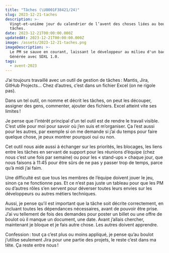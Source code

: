 ```yaml
---
title: "Tâches (\U0001F38421/24)"
slug: 2023-12-21-taches
description: >-
  Vingt-et-unième jour du calendrier de l’avent des choses liées au boulot : les
  tâches.
date: 2023-12-21T00:00:00.000Z
updatedAt: 2023-12-21T00:00:00.000Z
image: /assets/2023-12-21-taches.png
imageDescription: >-
  Le PM se sauve en courant, laissant le développeur au milieu d'un backlog nul.
  Générée avec SDXL 1.0.
tags:
  - avent-2023
---
```


J’ai toujours travaillé avec un outil de gestion de tâches : Mantis, Jira, GitHub Projects... Chez d’autres, c’est dans un fichier Excel (on ne rigole pas).

Dans un tel outil, on nomme et décrit les tâches, on peut les découper, assigner des gens, commenter, ajouter des fichiers. Excel atteint vite ses limites !

Je pense que l’intérêt principal d’un tel outil est de rendre le travail visible. C’est utile pour moi pour savoir où j’en suis et m’organiser. Ça l’est aussi pour les autres, par exemple si on me demande si j’ai du temps pour faire quelque chose, je peux montrer pourquoi oui ou non.

Cet outil nous aide aussi à échanger sur les priorités, les blocages, les liens entre les tâches en servant de support pour les réunions d’équipe (chez nous c’est une fois par semaine) ou pour les « stand-ups » chaque jour, que nous faisons à 11:45 pour être sûrs de ne pas y passer trop de temps, parce qu’à midi j’ai faim.

Une difficulté est que tous les membres de l’équipe doivent jouer le jeu, sinon ça ne fonctionne pas. Et ce n’est pas juste un tableau pour que les PM ou d’autres rôles s’en servent pour déverser toutes leurs envies sur les développeurs ou autres métiers techniques.

Aussi, je pense qu’il est important que la tâche soit décrite correctement, en incluant toutes les dépendances nécessaires, avant de pouvoir être prise. J’ai vu tellement de fois des demandes pour poster un billet ou une offre de boulot où il manque un document, une date. Avant j’allais chercher, maintenant je bloque et je fais autre chose. Les autres doivent apprendre.

Confession : tout ça c’est plus ou moins appliqué, je pense qu’au boulot j’utilise seulement Jira pour une partie des projets, le reste c’est dans ma tête. Ça reste entre nous !
